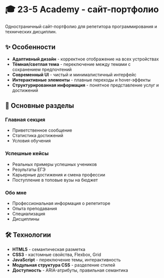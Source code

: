 # 🎓 23-5 Academy - сайт-портфолио

Одностраничный сайт-портфолио для репетитора программирования и технических дисциплин.

## ✨ Особенности

- **Адаптивный дизайн** - корректное отображение на всех устройствах
- **Тёмная/светлая тема** - переключение между темами с сохранением предпочтений
- **Современный UI** - чистый и минималистичный интерфейс
- **Интерактивные элементы** - плавные переходы и hover-эффекты
- **Структурированная информация** - понятное представление услуг и достижений

## 🎯 Основные разделы

### Главная секция
- Приветственное сообщение 
- Статистика достижений 
- Условия обучения 

### Успешные кейсы
- Реальных примеры успешных учеников
- Результаты ЕГЭ 
- Карьерные достижения и смена профессии
- Поступление в топовые вузы на бюджет

### Обо мне
- Профессиональная информация о репетиторе
- Опыта преподавания
- Специализация
- Дисциплины

## 🛠 Технологии

- **HTML5** - семантическая разметка
- **CSS3** - кастомные свойства, Flexbox, Grid
- **JavaScript** - переключение темы, интерактивность
- **Модульная структура CSS** - разделение стилей
- **Доступность** - ARIA-атрибуты, правильная семантика

